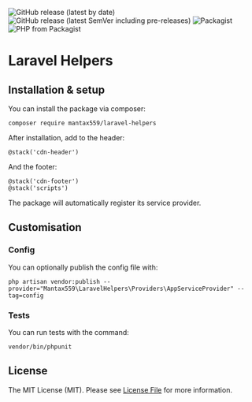 ![GitHub release (latest by date)](https://img.shields.io/github/v/release/mantax559/laravel-helpers?label=latest&style=flat-square)
![GitHub release (latest SemVer including pre-releases)](https://img.shields.io/github/v/release/mantax559/laravel-helpers?include_prereleases&label=pre-release&style=flat-square)
![Packagist](https://img.shields.io/packagist/l/mantax559/laravel-helpers?style=flat-square)
![PHP from Packagist](https://img.shields.io/packagist/php-v/mantax559/laravel-helpers?style=flat-square)
# Laravel Helpers
## Installation & setup
You can install the package via composer:

    composer require mantax559/laravel-helpers

After installation, add to the header:

    @stack('cdn-header')

And the footer:

    @stack('cdn-footer')
    @stack('scripts')

The package will automatically register its service provider.

## Customisation

### Config

You can optionally publish the config file with:

    php artisan vendor:publish --provider="Mantax559\LaravelHelpers\Providers\AppServiceProvider" --tag=config

### Tests
You can run tests with the command:

    vendor/bin/phpunit

## License

The MIT License (MIT). Please see [License File](LICENSE) for more information.

